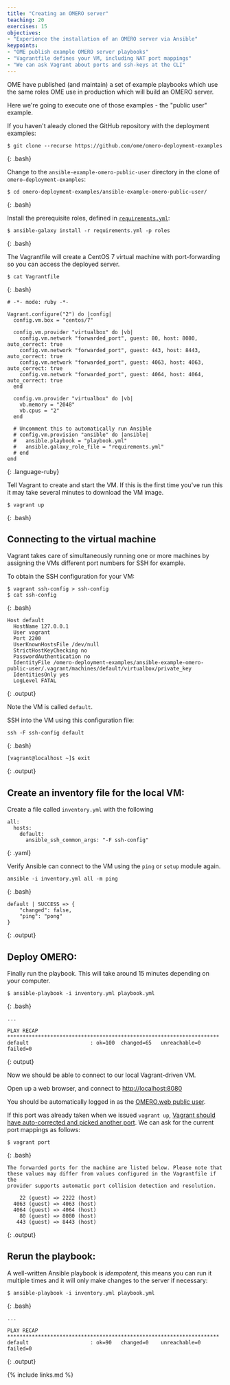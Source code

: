```yaml
---
title: "Creating an OMERO server"
teaching: 20
exercises: 15
objectives:
- "Experience the installation of an OMERO server via Ansible"
keypoints:
- "OME publish example OMERO server playbooks"
- "Vagrantfile defines your VM, including NAT port mappings"
- "We can ask Vagrant about ports and ssh-keys at the CLI"
---
```

OME have published (and maintain) a set of example playbooks which use the same roles OME use in production which will build an OMERO server.

Here we're going to execute one of those examples - the "public user" example.

If you haven't aleady cloned the GitHub repository with the deployment examples:

~~~
$ git clone --recurse https://github.com/ome/omero-deployment-examples
~~~
{: .bash} 

Change to the `ansible-example-omero-public-user` directory in the clone of `omero-deployment-examples`:
~~~
$ cd omero-deployment-examples/ansible-example-omero-public-user/
~~~
{: .bash} 

Install the prerequisite roles, defined in [`requirements.yml`](https://github.com/ome/ansible-example-omero-public-user/blob/4ed8a3ba4aee4ab409f6905add7e23aaf17b7f98/requirements.yml):
~~~
$ ansible-galaxy install -r requirements.yml -p roles
~~~
{: .bash}

The Vagrantfile will create a CentOS 7 virtual machine with port-forwarding so you can access the deployed server.

~~~
$ cat Vagrantfile
~~~
{: .bash} 
~~~
# -*- mode: ruby -*-

Vagrant.configure("2") do |config|
  config.vm.box = "centos/7"

  config.vm.provider "virtualbox" do |vb|
    config.vm.network "forwarded_port", guest: 80, host: 8080, auto_correct: true
    config.vm.network "forwarded_port", guest: 443, host: 8443, auto_correct: true
    config.vm.network "forwarded_port", guest: 4063, host: 4063, auto_correct: true
    config.vm.network "forwarded_port", guest: 4064, host: 4064, auto_correct: true
  end

  config.vm.provider "virtualbox" do |vb|
    vb.memory = "2048"
    vb.cpus = "2"
  end

  # Uncomment this to automatically run Ansible
  # config.vm.provision "ansible" do |ansible|
  #   ansible.playbook = "playbook.yml"
  #   ansible.galaxy_role_file = "requirements.yml"
  # end
end
~~~
{: .language-ruby}

Tell Vagrant to create and start the VM.
If this is the first time you've run this it may take several minutes to download the VM image.
~~~
$ vagrant up
~~~
{: .bash} 

## Connecting to the virtual machine
Vagrant takes care of simultaneously running one or more machines by assigning the VMs different port numbers for SSH for example.

To obtain the SSH configuration for your VM:
~~~
$ vagrant ssh-config > ssh-config
$ cat ssh-config
~~~
{: .bash}
~~~
Host default
  HostName 127.0.0.1
  User vagrant
  Port 2200
  UserKnownHostsFile /dev/null
  StrictHostKeyChecking no
  PasswordAuthentication no
  IdentityFile /omero-deployment-examples/ansible-example-omero-public-user/.vagrant/machines/default/virtualbox/private_key
  IdentitiesOnly yes
  LogLevel FATAL
~~~
{: .output}

Note the VM is called `default`.

SSH into the VM using this configuration file:
~~~
ssh -F ssh-config default
~~~
{: .bash}
~~~
[vagrant@localhost ~]$ exit
~~~
{: .output}


## Create an inventory file for the local VM:
Create a file called `inventory.yml` with the following
~~~
all:
  hosts:
    default:
      ansible_ssh_common_args: "-F ssh-config"
~~~
{: .yaml}


Verify Ansible can connect to the VM using the `ping` or `setup` module again.
~~~
ansible -i inventory.yml all -m ping
~~~
{: .bash}
~~~
default | SUCCESS => {
    "changed": false,
    "ping": "pong"
}
~~~
{: .output}

## Deploy OMERO:
Finally run the playbook.
This will take around 15 minutes depending on your computer.

~~~
$ ansible-playbook -i inventory.yml playbook.yml
~~~
{: .bash}
~~~
...

PLAY RECAP *********************************************************************
default                    : ok=100  changed=65   unreachable=0    failed=0
~~~
{: output}

Now we should be able to connect to our local Vagrant-driven VM.

Open up a web browser, and connect to [http://localhost:8080](http://localhost:8080)

You should be automatically logged in as the [OMERO.web public user](https://docs.openmicroscopy.org/omero/latest/sysadmins/public.html).

If this port was already taken when we issued `vagrant up`, [Vagrant should have 
auto-corrected and picked another port](https://www.vagrantup.com/docs/networking/forwarded_ports.html#auto_correct). We can ask for the current port mappings as follows:

~~~
$ vagrant port
~~~
{: .bash}
~~~
The forwarded ports for the machine are listed below. Please note that
these values may differ from values configured in the Vagrantfile if the
provider supports automatic port collision detection and resolution.

    22 (guest) => 2222 (host)
  4063 (guest) => 4063 (host)
  4064 (guest) => 4064 (host)
    80 (guest) => 8080 (host)
   443 (guest) => 8443 (host)
~~~
{: .output}

## Rerun the playbook:
A well-written Ansible playbook is *idempotent*, this means you can run it multiple times and it will only make changes to the server if necessary:
~~~
$ ansible-playbook -i inventory.yml playbook.yml
~~~
{: .bash}
~~~
...

PLAY RECAP *********************************************************************
default                    : ok=90   changed=0    unreachable=0    failed=0
~~~
{: .output}

{% include links.md %}
